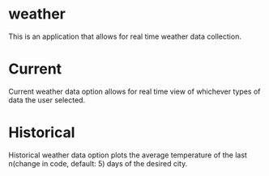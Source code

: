 # weather
This is an application that allows for real time weather data collection.

# Current
Current weather data option allows for real time view of whichever types of data the user selected.

# Historical
Historical weather data option plots the average temperature of the last n(change in code, default: 5) days of the desired city.

